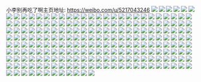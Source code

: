 小李别再吃了啊主页地址: https://weibo.com/u/5217043246 
![](https://wx4.sinaimg.cn/mw2000/005H4bgOly1h6cauys5hfj30hs0hsgno.jpg) 
![](https://wx4.sinaimg.cn/mw2000/005H4bgOly1h5tvyicjzaj30wi07xdhu.jpg) 
![](https://wx4.sinaimg.cn/mw2000/005H4bgOly1h4lqw1yeggj30wi0w7qaj.jpg) 
![](https://wx4.sinaimg.cn/mw2000/005H4bgOly1h4lqw6wgmfj31sc2dsnpd.jpg) 
![](https://wx4.sinaimg.cn/mw2000/005H4bgOly1h2qlzgzf0wj30u01sy44o.jpg) 
![](https://wx4.sinaimg.cn/mw2000/005H4bgOly1gwsmju6p0rj31400u0dp0.jpg) 
![](https://wx4.sinaimg.cn/mw2000/005H4bgOly1gwsmjuimr9j30u0140dow.jpg) 
![](https://wx4.sinaimg.cn/mw2000/005H4bgOly1gwsmjxl48zj31400u0h4i.jpg) 
![](https://wx4.sinaimg.cn/mw2000/005H4bgOly1gwsmolrtiqj30tw13waer.jpg) 
![](https://wx4.sinaimg.cn/mw2000/005H4bgOly1gwsmjuuimyj30u0140wr1.jpg) 
![](https://wx4.sinaimg.cn/mw2000/005H4bgOly1gwsmjv4vq2j30u0140dwr.jpg) 
![](https://wx4.sinaimg.cn/mw2000/005H4bgOly1gwsmoljjqqj31400u04d4.jpg) 
![](https://wx4.sinaimg.cn/mw2000/005H4bgOly1gwsmjvy5imj30u0140akm.jpg) 
![](https://wx4.sinaimg.cn/mw2000/005H4bgOly1gwsmjvnw4oj31400u0ap4.jpg) 
![](https://wx4.sinaimg.cn/mw2000/005H4bgOly1gwsmjwbwgbj30u01404ff.jpg) 
![](https://wx4.sinaimg.cn/mw2000/005H4bgOly1gwsmksakwlj30u0140dmb.jpg) 
![](https://wx4.sinaimg.cn/mw2000/005H4bgOly1gwsmkrv6c6j31400u0136.jpg) 
![](https://wx4.sinaimg.cn/mw2000/005H4bgOly1gwsmjtz7h3j31420u0q9f.jpg) 
![](https://wx4.sinaimg.cn/mw2000/005H4bgOly1gwsmjwstmjj30u0140jyy.jpg) 
![](https://wx4.sinaimg.cn/mw2000/005H4bgOly1gwsmjxb6jbj30u014045i.jpg) 
![](https://wx4.sinaimg.cn/mw2000/005H4bgOly1gwsmol582wj30u0140gx1.jpg) 
![](https://wx4.sinaimg.cn/mw2000/005H4bgOly1gwsmokvn1vj313w0twwgk.jpg) 
![](https://wx4.sinaimg.cn/mw2000/005H4bgOly1gvw11vxp1lj32mm1pahdu.jpg) 
![](https://wx4.sinaimg.cn/mw2000/005H4bgOly1gtfb88nqjpj33342bc1ky.jpg) 
![](https://wx4.sinaimg.cn/mw2000/005H4bgOly1gsq2yrn6wlj32bc3341kz.jpg) 
![](https://wx4.sinaimg.cn/mw2000/005H4bgOly1gsq2wuh3v0j335r277x6q.jpg) 
![](https://wx4.sinaimg.cn/mw2000/005H4bgOly1gsq2x9vxnrj33k02o04qq.jpg) 
![](https://wx4.sinaimg.cn/mw2000/005H4bgOly1gsq2xek9tjj32io1w0u0x.jpg) 
![](https://wx4.sinaimg.cn/mw2000/005H4bgOly1gsq2x1ufbrj33k02o0e84.jpg) 
![](https://wx4.sinaimg.cn/mw2000/005H4bgOly1gsq2x5pgfxj32bc3347wi.jpg) 
![](https://wx4.sinaimg.cn/mw2000/005H4bgOly1gsq2xb3qf6j30tz1gv7cc.jpg) 
![](https://wx4.sinaimg.cn/mw2000/005H4bgOly1gshse862exj30rs3dyqv5.jpg) 
![](https://wx4.sinaimg.cn/mw2000/005H4bgOly1grsmgvesuuj31400u0kie.jpg) 
![](https://wx4.sinaimg.cn/mw2000/005H4bgOly1grgg3a3is0j30qc0xcqaq.jpg) 
![](https://wx4.sinaimg.cn/mw2000/005H4bgOly1grfl5r9fgaj31va2ipu0y.jpg) 
![](https://wx4.sinaimg.cn/mw2000/005H4bgOly1grfl5sp9qjj33k02o0kjm.jpg) 
![](https://wx4.sinaimg.cn/mw2000/005H4bgOly1grb5p8m83fj30u0140dqz.jpg) 
![](https://wx4.sinaimg.cn/mw2000/005H4bgOly1grb5whhfjwj31kz2cke84.jpg) 
![](https://wx4.sinaimg.cn/mw2000/005H4bgOly1grb5pecejej31t2193qv5.jpg) 
![](https://wx4.sinaimg.cn/mw2000/005H4bgOly1grb5pd002jj32bc1jk4qs.jpg) 
![](https://wx4.sinaimg.cn/mw2000/005H4bgOly1grb5paxy59j625s1mce8302.jpg) 
![](https://wx4.sinaimg.cn/mw2000/005H4bgOly1grb5qmi5o6j33342bc7wj.jpg) 
![](https://wx4.sinaimg.cn/mw2000/005H4bgOly1grb5pk7o2bj32bc334e82.jpg) 
![](https://wx4.sinaimg.cn/mw2000/005H4bgOly1grb5phu4glj31s01c0qv5.jpg) 
![](https://wx4.sinaimg.cn/mw2000/005H4bgOly1grb5po44dfj32bc334npf.jpg) 
![](https://wx4.sinaimg.cn/mw2000/005H4bgOly1grb5plte2yj33342bc7wi.jpg) 
![](https://wx4.sinaimg.cn/mw2000/005H4bgOly1gr8ygt4nnsj30tt0850vp.jpg) 
![](https://wx4.sinaimg.cn/mw2000/005H4bgOly1gr4bq7db1gj325s1mc1l0.jpg) 
![](https://wx4.sinaimg.cn/mw2000/005H4bgOly1gr4bqnxfyzj30u00eljwo.jpg) 
![](https://wx4.sinaimg.cn/mw2000/005H4bgOly1gr4bqnet1jj33342964qr.jpg) 
![](https://wx4.sinaimg.cn/mw2000/005H4bgOly1gr4bq4913pj335s2dc1l0.jpg) 
![](https://wx4.sinaimg.cn/mw2000/005H4bgOly1gr4bqlsbzcj32bc3341ky.jpg) 
![](https://wx4.sinaimg.cn/mw2000/005H4bgOly1gr4bq8n01qj61c01s0b2a02.jpg) 
![](https://wx4.sinaimg.cn/mw2000/005H4bgOly1gr4bqo93dvj30u01t0k2j.jpg) 
![](https://wx4.sinaimg.cn/mw2000/005H4bgOly1gr4bqylc18j33k02o0b2a.jpg) 
![](https://wx4.sinaimg.cn/mw2000/005H4bgOly1gr4bpz2r1ej30u01t046i.jpg) 
![](https://wx4.sinaimg.cn/mw2000/005H4bgOly1gqtk2p2ed3j33342bc7wj.jpg) 
![](https://wx4.sinaimg.cn/mw2000/005H4bgOly1gqp24jblc5j32bc3341kz.jpg) 
![](https://wx4.sinaimg.cn/mw2000/005H4bgOly1gqp24kobkkj33k02o07wi.jpg) 
![](https://wx4.sinaimg.cn/mw2000/005H4bgOly1gqp24lz8fyj33k02o04qq.jpg) 
![](https://wx4.sinaimg.cn/mw2000/005H4bgOly1gqp2573aq3j31w12ip4qq.jpg) 
![](https://wx4.sinaimg.cn/mw2000/005H4bgOly1gqp24t2xlnj33342bchdt.jpg) 
![](https://wx4.sinaimg.cn/mw2000/005H4bgOly1gqp25bx17qj31vz2ipe82.jpg) 
![](https://wx4.sinaimg.cn/mw2000/005H4bgOly1gqp259dk65j31vz2ipnpe.jpg) 
![](https://wx4.sinaimg.cn/mw2000/005H4bgOly1gqp2501k3gj32bc334kjm.jpg) 
![](https://wx4.sinaimg.cn/mw2000/005H4bgOly1gqp254h1wej32bc334npe.jpg) 
![](https://wx4.sinaimg.cn/mw2000/005H4bgOly1gqonmoqszaj30u01t0kba.jpg) 
![](https://wx4.sinaimg.cn/mw2000/005H4bgOly1gqlqtrrx66j31mc25skjn.jpg) 
![](https://wx4.sinaimg.cn/mw2000/005H4bgOly1gqlqtkw913j30u01t0jub.jpg) 
![](https://wx4.sinaimg.cn/mw2000/005H4bgOly1gqlqtzbrdaj325s1mckjn.jpg) 
![](https://wx4.sinaimg.cn/mw2000/005H4bgOly1gqlrblay1bj31hc1z4npe.jpg) 
![](https://wx4.sinaimg.cn/mw2000/005H4bgOly1gqlrgcysh2j31w12ipnpe.jpg) 
![](https://wx4.sinaimg.cn/mw2000/005H4bgOly1gqlqu1fajuj325s1mc4qq.jpg) 
![](https://wx4.sinaimg.cn/mw2000/005H4bgOly1gqkevc7p2xj31k0340b2d.jpg) 
![](https://wx4.sinaimg.cn/mw2000/005H4bgOly1gqdh4jgiasj317o2c2npd.jpg) 
![](https://wx4.sinaimg.cn/mw2000/005H4bgOly1gqdgvq0l7vj30pc1de4e9.jpg) 
![](https://wx4.sinaimg.cn/mw2000/005H4bgOly1gqdgvpkso2j30og1a8qin.jpg) 
![](https://wx4.sinaimg.cn/mw2000/005H4bgOly1gqdgvm3m90j33k02o0hdu.jpg) 
![](https://wx4.sinaimg.cn/mw2000/005H4bgOly1gqdgvozuirj31xi2iqe82.jpg) 
![](https://wx4.sinaimg.cn/mw2000/005H4bgOly1gqdgvnmqh8j30ty1hstx4.jpg) 
![](https://wx4.sinaimg.cn/mw2000/005H4bgOly1gqcbeavgybj333226ekjp.jpg) 
![](https://wx4.sinaimg.cn/mw2000/005H4bgOly1gqcbedtc4lj3333283hdx.jpg) 
![](https://wx4.sinaimg.cn/mw2000/005H4bgOly1gq5n9d83wqj30u00u0mzt.jpg) 
![](https://wx4.sinaimg.cn/mw2000/005H4bgOly1gq4d93zxa3j30u01t0gqu.jpg) 
![](https://wx4.sinaimg.cn/mw2000/005H4bgOly1gpwa955wxfj32bb2yz4qr.jpg) 
![](https://wx4.sinaimg.cn/mw2000/005H4bgOly1gpwa96teecj31w22iqhdu.jpg) 
![](https://wx4.sinaimg.cn/mw2000/005H4bgOly1gpwa99ynsdj32bc1r1kjl.jpg) 
![](https://wx4.sinaimg.cn/mw2000/005H4bgOly1gpwa98dxj3j31w22iqnpe.jpg) 
![](https://wx4.sinaimg.cn/mw2000/005H4bgOly1gpwa93a67pj32bc2t61ky.jpg) 
![](https://wx4.sinaimg.cn/mw2000/005H4bgOly1gpwa9lew4uj32bc334hdt.jpg) 
![](https://wx4.sinaimg.cn/mw2000/005H4bgOly1gpwa9blpxcj32bc334b29.jpg) 
![](https://wx4.sinaimg.cn/mw2000/005H4bgOly1gpwa98zgt7j30u01t0qf8.jpg) 
![](https://wx4.sinaimg.cn/mw2000/005H4bgOly1gpwa9ieg3xj33k02o0e82.jpg) 
![](https://wx4.sinaimg.cn/mw2000/005H4bgOly1gprf5dittnj32gr1w2nph.jpg) 
![](https://wx4.sinaimg.cn/mw2000/005H4bgOly1gpq8rt2wjoj30u014f7dy.jpg) 
![](https://wx4.sinaimg.cn/mw2000/005H4bgOly1gppcmarw9ej30j60j6wf9.jpg) 
![](https://wx4.sinaimg.cn/mw2000/005H4bgOly1gpo3sktdosj325s1mcb2b.jpg) 
![](https://wx4.sinaimg.cn/mw2000/005H4bgOly1gpl9f43b21j32bc334npe.jpg) 
![](https://wx4.sinaimg.cn/mw2000/005H4bgOly1gpigcgi0zrj32gw1e01l0.jpg) 
![](https://wx4.sinaimg.cn/mw2000/005H4bgOly1gpigckals9j31hc1z41ky.jpg) 
![](https://wx4.sinaimg.cn/mw2000/005H4bgOly1gpigc6hc8nj325s1mcnpe.jpg) 
![](https://wx4.sinaimg.cn/mw2000/005H4bgOly1gpigcbj0t6j31mc25s7wk.jpg) 
![](https://wx4.sinaimg.cn/mw2000/005H4bgOly1gpds2masykj32bc334e83.jpg) 
![](https://wx4.sinaimg.cn/mw2000/005H4bgOly1gpds2rm5t2j32bc334u0y.jpg) 
![](https://wx4.sinaimg.cn/mw2000/005H4bgOly1gpds2tnbb8j30u01t0aet.jpg) 
![](https://wx4.sinaimg.cn/mw2000/005H4bgOly1gpds2shdwvj30u01t045m.jpg) 
![](https://wx4.sinaimg.cn/mw2000/005H4bgOly1gpbgwkhde1j31c01s0qv5.jpg) 
![](https://wx4.sinaimg.cn/mw2000/005H4bgOly1gpbgwlnckyj31s01c0x6p.jpg) 
![](https://wx4.sinaimg.cn/mw2000/005H4bgOly1gpbgwmp5b3j31c01s04qq.jpg) 
![](https://wx4.sinaimg.cn/mw2000/005H4bgOly1gpbgx0srl1j33342bcx6p.jpg) 
![](https://wx4.sinaimg.cn/mw2000/005H4bgOly1gpbgwzkmqaj30u00u07g2.jpg) 
![](https://wx4.sinaimg.cn/mw2000/005H4bgOly1gpbgwoqnxej31c01s0qv5.jpg) 
![](https://wx4.sinaimg.cn/mw2000/005H4bgOly1gpbgxf93mlj32bc334e81.jpg) 
![](https://wx4.sinaimg.cn/mw2000/005H4bgOly1gpbgx1xbobj31c01s0x6p.jpg) 
![](https://wx4.sinaimg.cn/mw2000/005H4bgOly1gpbgx9hux0j333321ex6r.jpg) 
![](https://wx4.sinaimg.cn/mw2000/005H4bgOly1gpa9ri0dw1j30tz0q5q7b.jpg) 
![](https://wx4.sinaimg.cn/mw2000/005H4bgOly1gpa9o2bsfaj30u01t07ey.jpg) 
![](https://wx4.sinaimg.cn/mw2000/005H4bgOly1gpa9l18hgqj32bc3347wi.jpg) 
![](https://wx4.sinaimg.cn/mw2000/005H4bgOly1gpa9l50hbxj33k02o01l0.jpg) 
![](https://wx4.sinaimg.cn/mw2000/005H4bgOly1gpa9kzrhyzj33k02o07wk.jpg) 
![](https://wx4.sinaimg.cn/mw2000/005H4bgOly1gpa9l33qkvj32bc334x6q.jpg) 
![](https://wx4.sinaimg.cn/mw2000/005H4bgOly1gp4iw8x32rj32bc1jkhdv.jpg) 
![](https://wx4.sinaimg.cn/mw2000/005H4bgOly1gp3gqg91q5j31s01c04qq.jpg) 
![](https://wx4.sinaimg.cn/mw2000/005H4bgOly1gp12gcc1exj321u2ioe85.jpg) 
![](https://wx4.sinaimg.cn/mw2000/005H4bgOly1gp12gaiy5nj30u01t0jtw.jpg) 
![](https://wx4.sinaimg.cn/mw2000/005H4bgOly1gp147ot27uj30u01404oo.jpg) 
![](https://wx4.sinaimg.cn/mw2000/005H4bgOly1govj981n1hj31t00u0tqg.jpg) 
![](https://wx4.sinaimg.cn/mw2000/005H4bgOly1gov9xl4grij31s01c0x6p.jpg) 
![](https://wx4.sinaimg.cn/mw2000/005H4bgOly1goqm73f3ouj32bc3344qq.jpg) 
![](https://wx4.sinaimg.cn/mw2000/005H4bgOly1goqm746esmj30u01t0n6u.jpg) 
![](https://wx4.sinaimg.cn/mw2000/005H4bgOly1golwxabihhj31r02hzhdv.jpg) 
![](https://wx4.sinaimg.cn/mw2000/005H4bgOly1goknyfqeatj31s01c0npd.jpg) 
![](https://wx4.sinaimg.cn/mw2000/005H4bgOly1gocvi508stj30u01t0wyb.jpg) 
![](https://wx4.sinaimg.cn/mw2000/005H4bgOly1gocvi87ubjj30u01t0wyg.jpg) 
![](https://wx4.sinaimg.cn/mw2000/005H4bgOly1go92ecfhg9j30u01t07sl.jpg) 
![](https://wx4.sinaimg.cn/mw2000/005H4bgOly1go7zxbowpvj31c01s0x6p.jpg) 
![](https://wx4.sinaimg.cn/mw2000/005H4bgOly1gntx8mzl6yj333324rnpi.jpg) 
![](https://wx4.sinaimg.cn/mw2000/005H4bgOly1gnk3c3hn0wj30j60kfjsp.jpg) 
![](https://wx4.sinaimg.cn/mw2000/005H4bgOly1gnk3hnqwxwj30u01t00uh.jpg) 
![](https://wx4.sinaimg.cn/mw2000/005H4bgOly1gnk3bn02w8j30um2io4qp.jpg) 
![](https://wx4.sinaimg.cn/mw2000/005H4bgOly1gnk392k68kj31s01c01ky.jpg) 
![](https://wx4.sinaimg.cn/mw2000/005H4bgOly1gnjnv3gexej309q09q74m.jpg) 
![](https://wx4.sinaimg.cn/mw2000/005H4bgOly1gnjnv0pypvj30tz10maps.jpg) 
![](https://wx4.sinaimg.cn/mw2000/005H4bgOly1gnipcnw8yqj30tz0wkwrr.jpg) 
![](https://wx4.sinaimg.cn/mw2000/005H4bgOly1gncsernyfij3333233kjq.jpg) 
![](https://wx4.sinaimg.cn/mw2000/005H4bgOly1gncseu9t39j326x2xa4qs.jpg) 
![](https://wx4.sinaimg.cn/mw2000/005H4bgOly1gncsewfvlpj33342bc4qs.jpg) 
![](https://wx4.sinaimg.cn/mw2000/005H4bgOly1gnan40jl7tj330c28i7wn.jpg) 
![](https://wx4.sinaimg.cn/mw2000/005H4bgOly1gnan4825ewj32wn27mkjp.jpg) 
![](https://wx4.sinaimg.cn/mw2000/005H4bgOly1gnan43vamsj32bc3341l1.jpg) 
![](https://wx4.sinaimg.cn/mw2000/005H4bgOly1gnan48uv5tj30pu1777ax.jpg) 
![](https://wx4.sinaimg.cn/mw2000/005H4bgOly1gn9ir9v7vsj330l2bbnpi.jpg) 
![](https://wx4.sinaimg.cn/mw2000/005H4bgOly1gn76lvg554j30jg0jgwft.jpg) 
![](https://wx4.sinaimg.cn/mw2000/005H4bgOly1gn60l6f409j30n10lkdhj.jpg) 
![](https://wx4.sinaimg.cn/mw2000/005H4bgOly1gn4whhptj8j30nn0h2n0j.jpg) 
![](https://wx4.sinaimg.cn/mw2000/005H4bgOly1gn4whg7i6zj30u0140wii.jpg) 
![](https://wx4.sinaimg.cn/mw2000/005H4bgOly1gn4whft6ybj30u0140jvi.jpg) 
![](https://wx4.sinaimg.cn/mw2000/005H4bgOly1gn4whh2cuhj30u0140q7g.jpg) 
![](https://wx4.sinaimg.cn/mw2000/005H4bgOly1gn4whevmt3j30u0140tc2.jpg) 
![](https://wx4.sinaimg.cn/mw2000/005H4bgOly1gn4wkfmq9nj30u00ug0xi.jpg) 
![](https://wx4.sinaimg.cn/mw2000/005H4bgOly1gn4whgmozwj30u0140djb.jpg) 
![](https://wx4.sinaimg.cn/mw2000/005H4bgOly1gn4whhg13xj30u014a0yc.jpg) 
![](https://wx4.sinaimg.cn/mw2000/005H4bgOly1gn4wiuzbj2j30u0140wqf.jpg) 
![](https://wx4.sinaimg.cn/mw2000/005H4bgOly1gn3lo2oss4j33342bcb2a.jpg) 
![](https://wx4.sinaimg.cn/mw2000/005H4bgOly1gn3lo4csywj33342bce82.jpg) 
![](https://wx4.sinaimg.cn/mw2000/005H4bgOly1gn2rlrbnlej30u0140n9r.jpg) 
![](https://wx4.sinaimg.cn/mw2000/005H4bgOly1gn2njrhu1rj31jk15oqv5.jpg) 
![](https://wx4.sinaimg.cn/mw2000/005H4bgOly1gmzx161bfhj31jk111x6p.jpg) 
![](https://wx4.sinaimg.cn/mw2000/005H4bgOly1gmzx14sfyxj31jk15ob2a.jpg) 
![](https://wx4.sinaimg.cn/mw2000/005H4bgOly1gmzx16ltd0j30u013ze6u.jpg) 
![](https://wx4.sinaimg.cn/mw2000/005H4bgOly1gmzx16ybrfj30tz0rtqau.jpg) 
![](https://wx4.sinaimg.cn/mw2000/005H4bgOly1gmz2meg0wrj30u00tywg1.jpg) 
![](https://wx4.sinaimg.cn/mw2000/005H4bgOly1gmz2mwluk9j33342bc4qq.jpg) 
![](https://wx4.sinaimg.cn/mw2000/005H4bgOly1gmz2mz1takj30u01t04ny.jpg) 
![](https://wx4.sinaimg.cn/mw2000/005H4bgOly1gmz2mzh3qpj30u01t049k.jpg) 
![](https://wx4.sinaimg.cn/mw2000/005H4bgOly1gmz2mxwimdj30u01t07tx.jpg) 
![](https://wx4.sinaimg.cn/mw2000/005H4bgOly1gmxwy13crxj30u01t0n7y.jpg) 
![](https://wx4.sinaimg.cn/mw2000/005H4bgOly1gmxwy1m7ngj30u0140nd3.jpg) 
![](https://wx4.sinaimg.cn/mw2000/005H4bgOly1gmvjnyf8dvj333324mb2b.jpg) 
![](https://wx4.sinaimg.cn/mw2000/005H4bgOly1gmvjmyut2oj30u01t0tiv.jpg) 
![](https://wx4.sinaimg.cn/mw2000/005H4bgOly1gmqvj6tut3j33342bc4qr.jpg) 
![](https://wx4.sinaimg.cn/mw2000/005H4bgOly1gmqvja2c2yj33342bcu0z.jpg) 
![](https://wx4.sinaimg.cn/mw2000/005H4bgOly1gmqvjgk4w9j32l027i1l2.jpg) 
![](https://wx4.sinaimg.cn/mw2000/005H4bgOly1gmqvjipahmj32bb2uy4qr.jpg) 
![](https://wx4.sinaimg.cn/mw2000/005H4bgOly1gmqvjjlik3j31400u0h37.jpg) 
![](https://wx4.sinaimg.cn/mw2000/005H4bgOly1gmpynz4mdij30rs50gnpg.jpg) 
![](https://wx4.sinaimg.cn/mw2000/005H4bgOly1gmoijkjwijj32x32bb4qv.jpg) 
![](https://wx4.sinaimg.cn/mw2000/005H4bgOly1gmnh83utx7j33342bc1kz.jpg) 
![](https://wx4.sinaimg.cn/mw2000/005H4bgOly1gmn7d151fwj33342bcx6r.jpg) 
![](https://wx4.sinaimg.cn/mw2000/005H4bgOly1gmn7dw34ibj30ty0q1na6.jpg) 
![](https://wx4.sinaimg.cn/mw2000/005H4bgOly1gmn7d1yafwj30go0gojsk.jpg) 
![](https://wx4.sinaimg.cn/mw2000/005H4bgOly1gmn7dtg058j30u0140dnc.jpg) 
![](https://wx4.sinaimg.cn/mw2000/005H4bgOly1gmn7g35m67j31s01c0npd.jpg) 
![](https://wx4.sinaimg.cn/mw2000/005H4bgOly1gmn7qx0x5kj30u01t0gqz.jpg) 
![](https://wx4.sinaimg.cn/mw2000/005H4bgOly1gmgfb85q94j30pu177gue.jpg) 
![](https://wx4.sinaimg.cn/mw2000/005H4bgOly1gmgfb8g6c4j30jg0jg76n.jpg) 
![](https://wx4.sinaimg.cn/mw2000/005H4bgOly1gmf9fuxdjjj30tz138aol.jpg) 
![](https://wx4.sinaimg.cn/mw2000/005H4bgOly1gmf9gzv4hnj30qo0pugmu.jpg) 
![](https://wx4.sinaimg.cn/mw2000/005H4bgOly1gmbrvchqhwj30j60j6764.jpg) 
![](https://wx4.sinaimg.cn/mw2000/005H4bgOly1gmbrvc7qkwj30tz0s07ay.jpg) 
![](https://wx4.sinaimg.cn/mw2000/005H4bgOly1gm4tvz71btj30c80c8di5.jpg) 
![](https://wx4.sinaimg.cn/mw2000/005H4bgOly1gm4v0u1o96j33342bcu11.jpg) 
![](https://wx4.sinaimg.cn/mw2000/005H4bgOly1gm2xztkzo5j30g40g4dgh.jpg) 
![](https://wx4.sinaimg.cn/mw2000/005H4bgOly1gm2xyy2cp6j30u00u0mzt.jpg) 
![](https://wx4.sinaimg.cn/mw2000/005H4bgOly1glz7cgdkskj31c01s0x6p.jpg) 
![](https://wx4.sinaimg.cn/mw2000/005H4bgOly1glz7cc5ztoj30u00u0ju8.jpg) 
![](https://wx4.sinaimg.cn/mw2000/005H4bgOgy1glpnutscsaj31jk1jkb29.jpg) 
![](https://wx4.sinaimg.cn/mw2000/005H4bgOgy1glpnukcgm0j333328b1l3.jpg) 
![](https://wx4.sinaimg.cn/mw2000/005H4bgOgy1glpntsa9mzj31s01c0hdt.jpg) 
![](https://wx4.sinaimg.cn/mw2000/005H4bgOgy1glpntuhiq2j30u014012w.jpg) 
![](https://wx4.sinaimg.cn/mw2000/005H4bgOgy1glpnumqe8fj32io1w01ky.jpg) 
![](https://wx4.sinaimg.cn/mw2000/005H4bgOgy1glplkf148xj30jg0jgwfx.jpg) 
![](https://wx4.sinaimg.cn/mw2000/005H4bgOgy1glplke3p0gj31s01c0qv5.jpg) 
![](https://wx4.sinaimg.cn/mw2000/005H4bgOly1glop83h16lj333321h1l1.jpg) 
![](https://wx4.sinaimg.cn/mw2000/005H4bgOly1glop9fkpgzj32bc3347wi.jpg) 
![](https://wx4.sinaimg.cn/mw2000/005H4bgOly1glop9el3t1j31ry171kjl.jpg) 
![](https://wx4.sinaimg.cn/mw2000/005H4bgOly1glhu7kyvizj30u05kiaw7.jpg) 
![](https://wx4.sinaimg.cn/mw2000/005H4bgOly1glhh9bhaxoj30cd089dfy.jpg) 
